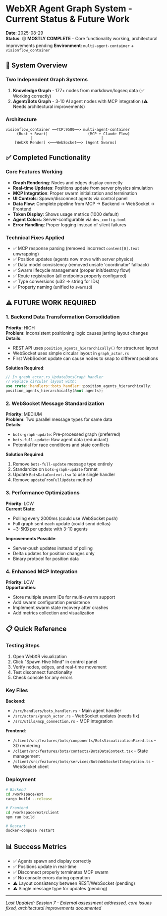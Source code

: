 # WebXR Agent Graph System - Current Status & Future Work

**Date**: 2025-08-29  
**Status**: 🟡 **MOSTLY COMPLETE** - Core functionality working, architectural improvements pending
**Environment**: `multi-agent-container` + `visionflow_container`

## 🎯 System Overview

### Two Independent Graph Systems
1. **Knowledge Graph** - 177+ nodes from markdown/logseq data (✅ Working correctly)
2. **Agent/Bots Graph** - 3-10 AI agent nodes with MCP integration (⚠️ Needs architectural improvements)

### Architecture
```
visionflow_container ──TCP:9500──> multi-agent-container
     (Rust + React)                  (MCP + Claude Flow)
           │                               │
    [WebXR Render] <───WebSocket──> [Agent Swarms]
```

## ✅ Completed Functionality

### Core Features Working
- **Graph Rendering**: Nodes and edges display correctly
- **Real-time Updates**: Positions update from server physics simulation
- **MCP Integration**: Proper swarm initialization and termination
- **UI Controls**: Spawn/disconnect agents via control panel
- **Data Flow**: Complete pipeline from MCP → Backend → WebSocket → Frontend
- **Token Display**: Shows usage metrics (1000 default)
- **Agent Colors**: Server-configurable via `dev_config.toml`
- **Error Handling**: Proper logging instead of silent failures

### Technical Fixes Applied
- ✅ MCP response parsing (removed incorrect `content[0].text` unwrapping)
- ✅ Position updates (agents now move with server physics)
- ✅ Data model consistency (removed unsafe 'coordinator' fallback)
- ✅ Swarm lifecycle management (proper init/destroy flow)
- ✅ Route registration (all endpoints properly configured)
- ✅ Type conversions (u32 → string for IDs)
- ✅ Property naming (unified to `swarmId`)

## ⚠️ FUTURE WORK REQUIRED

### 1. Backend Data Transformation Consolidation
**Priority**: HIGH  
**Problem**: Inconsistent positioning logic causes jarring layout changes  
**Details**:
- REST API uses `position_agents_hierarchically()` for structured layout
- WebSocket uses simple circular layout in `graph_actor.rs`
- First WebSocket update can cause nodes to snap to different positions

**Solution Required**:
```rust
// In graph_actor.rs UpdateBotsGraph handler
// Replace circular layout with:
use crate::handlers::bots_handler::position_agents_hierarchically;
position_agents_hierarchically(&mut agents);
```

### 2. WebSocket Message Standardization
**Priority**: MEDIUM  
**Problem**: Two parallel message types for same data  
**Details**:
- `bots-graph-update`: Pre-processed graph (preferred)
- `bots-full-update`: Raw agent data (redundant)
- Potential for race conditions and state conflicts

**Solution Required**:
1. Remove `bots-full-update` message type entirely
2. Standardize on `bots-graph-update` format
3. Update `BotsDataContext.tsx` to use single handler
4. Remove `updateFromFullUpdate` method

### 3. Performance Optimizations
**Priority**: LOW  
**Current State**:
- Polling every 2000ms (could use WebSocket push)
- Full graph sent each update (could send deltas)
- ~3-5KB per update with 3-10 agents

**Improvements Possible**:
- Server-push updates instead of polling
- Delta updates for position changes only
- Binary protocol for position data

### 4. Enhanced MCP Integration
**Priority**: LOW  
**Opportunities**:
- Store multiple swarm IDs for multi-swarm support
- Add swarm configuration persistence
- Implement swarm state recovery after crashes
- Add metrics collection and visualization

## 📋 Quick Reference

### Testing Steps
1. Open WebXR visualization
2. Click "Spawn Hive Mind" in control panel
3. Verify nodes, edges, and real-time movement
4. Test disconnect functionality
5. Check console for any errors

### Key Files
**Backend**:
- `/src/handlers/bots_handler.rs` - Main agent handler
- `/src/actors/graph_actor.rs` - WebSocket updates (needs fix)
- `/src/utils/mcp_connection.rs` - MCP integration

**Frontend**:
- `/client/src/features/bots/components/BotsVisualizationFixed.tsx` - 3D rendering
- `/client/src/features/bots/contexts/BotsDataContext.tsx` - State management
- `/client/src/features/bots/services/BotsWebSocketIntegration.ts` - WebSocket client

### Deployment
```bash
# Backend
cd /workspace/ext
cargo build --release

# Frontend  
cd /workspace/ext/client
npm run build

# Restart
docker-compose restart
```

## 📊 Success Metrics
- ✅ Agents spawn and display correctly
- ✅ Positions update in real-time
- ✅ Disconnect properly terminates MCP swarm
- ✅ No console errors during operation
- ⚠️ Layout consistency between REST/WebSocket (pending)
- ⚠️ Single message type for updates (pending)

---
*Last Updated: Session 7 - External assessment addressed, core issues fixed, architectural improvements documented*